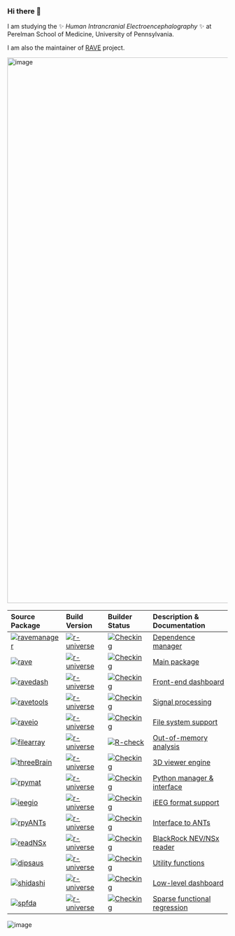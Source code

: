 ### Hi there 👋

I am studying the ✨ _Human Intrancranial Electroencephalography_ ✨ at Perelman School of Medicine, University of Pennsylvania. 

I am also the maintainer of [RAVE](https://rave.wiki) project.

[<img width="1248" alt="image" src="https://github.com/user-attachments/assets/a75ec856-729a-4731-8da2-97fc282bd429">](https://rave.wiki)

<!--
**dipterix/dipterix** is a ✨ _special_ ✨ repository because its `README.md` (this file) appears on your GitHub profile.

Here are some ideas to get you started:

- 🔭 I’m currently working on ...
- 🌱 I’m currently learning ...
- 👯 I’m looking to collaborate on ...
- 🤔 I’m looking for help with ...
- 💬 Ask me about ...
- 📫 How to reach me: ...
- 😄 Pronouns: ...
- ⚡ Fun fact: ...
-->

<div align="center">

|Source Package|Build Version|Builder Status|Description & Documentation|
|:--|:--|:--|:--|
|[![ravemanager](https://img.shields.io/github/r-package/v/dipterix/ravemanager/master?logo=github&style=flat-square&color=white&label=ravemanager)](https://github.com/dipterix/ravemanager)|[![r-universe](https://rave-ieeg.r-universe.dev/badges/ravemanager?color=blue&style=classic)](https://rave-ieeg.r-universe.dev/ravemanager)|[![Checking](https://github.com/dipterix/ravemanager/actions/workflows/R-CMD-check.yaml/badge.svg)](https://github.com/dipterix/ravemanager/actions/workflows/R-CMD-check.yaml)|[Dependence manager](https://dipterix.org/ravemanager/reference/index.html)|
|[![rave](https://img.shields.io/github/r-package/v/beauchamplab/rave/master?logo=github&style=flat-square&color=white&label=rave)](https://github.com/beauchamplab/rave)|[![r-universe](https://rave-ieeg.r-universe.dev/badges/rave?color=blue&style=classic)](https://rave-ieeg.r-universe.dev/rave)|[![Checking](https://github.com/beauchamplab/rave/workflows/R-CMD-check/badge.svg)](https://github.com/beauchamplab/rave/actions)|[Main package](https://openwetware.org/wiki/RAVE)|
|[![ravedash](https://img.shields.io/github/r-package/v/dipterix/ravedash/master?logo=github&style=flat-square&color=white&label=ravedash)](https://github.com/dipterix/ravedash)|[![r-universe](https://rave-ieeg.r-universe.dev/badges/ravedash?color=blue&style=classic)](https://rave-ieeg.r-universe.dev/ravedash)|[![Checking](https://github.com/dipterix/ravedash/actions/workflows/R-CMD-check.yaml/badge.svg)](https://github.com/dipterix/ravedash/actions/workflows/R-CMD-check.yaml)|[Front-end dashboard](https://dipterix.org/ravedash/)|
|[![ravetools](https://img.shields.io/github/r-package/v/dipterix/ravetools/master?logo=github&style=flat-square&color=white&label=ravetools)](https://github.com/dipterix/ravetools)|[![r-universe](https://rave-ieeg.r-universe.dev/badges/ravetools?color=blue&style=classic)](https://rave-ieeg.r-universe.dev/ravetools)|[![Checking](https://github.com/dipterix/ravetools/workflows/R-CMD-check/badge.svg)](https://github.com/dipterix/ravetools/actions)|[Signal processing](https://dipterix.org/ravetools/)|
|[![raveio](https://img.shields.io/github/r-package/v/beauchamplab/raveio/master?logo=github&style=flat-square&color=white&label=raveio)](https://github.com/beauchamplab/raveio)|[![r-universe](https://rave-ieeg.r-universe.dev/badges/raveio?color=blue&style=classic)](https://rave-ieeg.r-universe.dev/raveio)|[![Checking](https://github.com/beauchamplab/raveio/actions/workflows/R-CMD-check.yaml/badge.svg)](https://github.com/beauchamplab/raveio/actions/workflows/R-CMD-check.yaml)|[File system support](https://beauchamplab.github.io/raveio/reference/index.html)|
|[![filearray](https://img.shields.io/github/r-package/v/dipterix/filearray/master?logo=github&style=flat-square&color=white&label=filearray)](https://github.com/dipterix/filearray)|[![r-universe](https://rave-ieeg.r-universe.dev/badges/filearray?color=blue&style=classic)](https://rave-ieeg.r-universe.dev/filearray)|[![R-check](https://github.com/dipterix/filearray/workflows/R-CMD-check/badge.svg)](https://github.com/dipterix/filearray/actions)|[Out-of-memory analysis](https://dipterix.org/filearray/)|
|[![threeBrain](https://img.shields.io/github/r-package/v/dipterix/threeBrain/master?logo=github&style=flat-square&color=white&label=threeBrain)](https://github.com/dipterix/threeBrain)|[![r-universe](https://rave-ieeg.r-universe.dev/badges/threeBrain?color=blue&style=classic)](https://rave-ieeg.r-universe.dev/threeBrain)|[![Checking](https://github.com/dipterix/threeBrain/actions/workflows/R-CMD-check.yaml/badge.svg)](https://github.com/dipterix/threeBrain/actions/workflows/R-CMD-check.yaml)|[3D viewer engine](https://dipterix.org/threeBrain/)|
|[![rpymat](https://img.shields.io/github/r-package/v/dipterix/rpymat/master?logo=github&style=flat-square&color=white&label=rpymat)](https://github.com/dipterix/rpymat)|[![r-universe](https://rave-ieeg.r-universe.dev/badges/rpymat?color=blue&style=classic)](https://rave-ieeg.r-universe.dev/rpymat)|[![Checking](https://github.com/dipterix/rpymat/workflows/R-CMD-check/badge.svg)](https://github.com/dipterix/rpymat/actions)|[Python manager & interface](https://dipterix.org/rpymat/)|
|[![ieegio](https://img.shields.io/github/r-package/v/dipterix/ieegio/master?logo=github&style=flat-square&color=white&label=ieegio)](https://github.com/dipterix/ieegio)|[![r-universe](https://dipterix.r-universe.dev/badges/ieegio?color=blue&style=classic)](https://dipterix.r-universe.dev/ieegio)|[![Checking](https://github.com/dipterix/ieegio/actions/workflows/R-CMD-check.yaml/badge.svg)](https://github.com/dipterix/ieegio/actions)|[iEEG format support](https://dipterix.org/ieegio/)|
|[![rpyANTs](https://img.shields.io/github/r-package/v/dipterix/rpyANTs/master?logo=github&style=flat-square&color=white&label=rpyANTs)](https://github.com/dipterix/rpyANTs)|[![r-universe](https://rave-ieeg.r-universe.dev/badges/rpyANTs?color=blue&style=classic)](https://rave-ieeg.r-universe.dev/rpyANTs)|[![Checking](https://github.com/dipterix/rpyANTs/workflows/R-CMD-check/badge.svg)](https://github.com/dipterix/rpyANTs/actions)|[Interface to ANTs](https://dipterix.org/rpyANTs/)|
|[![readNSx](https://img.shields.io/github/r-package/v/dipterix/readNSx/master?logo=github&style=flat-square&color=white&label=readNSx)](https://github.com/dipterix/readNSx)|[![r-universe](https://rave-ieeg.r-universe.dev/badges/readNSx?color=blue&style=classic)](https://rave-ieeg.r-universe.dev/readNSx)|[![Checking](https://github.com/dipterix/readNSx/actions/workflows/R-CMD-check.yaml/badge.svg)](https://github.com/dipterix/readNSx/actions/workflows/R-CMD-check.yaml)|[BlackRock NEV/NSx reader](https://dipterix.org/readNSx/)|
|[![dipsaus](https://img.shields.io/github/r-package/v/dipterix/dipsaus/master?logo=github&style=flat-square&color=white&label=dipsaus)](https://github.com/dipterix/dipsaus)|[![r-universe](https://rave-ieeg.r-universe.dev/badges/dipsaus?color=blue&style=classic)](https://rave-ieeg.r-universe.dev/dipsaus)|[![Checking](https://github.com/dipterix/dipsaus/actions/workflows/R-CMD-check.yaml/badge.svg)](https://github.com/dipterix/dipsaus/actions/workflows/R-CMD-check.yaml)|[Utility functions](https://dipterix.org/dipsaus/)|
|[![shidashi](https://img.shields.io/github/r-package/v/dipterix/shidashi/master?logo=github&style=flat-square&color=white&label=shidashi)](https://github.com/dipterix/shidashi)|[![r-universe](https://rave-ieeg.r-universe.dev/badges/shidashi?color=blue&style=classic)](https://rave-ieeg.r-universe.dev/shidashi)|[![Checking](https://github.com/dipterix/shidashi/actions/workflows/R-CMD-check.yaml/badge.svg)](https://github.com/dipterix/shidashi/actions/workflows/R-CMD-check.yaml)|[Low-level dashboard](https://dipterix.org/shidashi/)|
|[![spfda](https://img.shields.io/github/r-package/v/dipterix/spfda/master?logo=github&style=flat-square&color=white&label=spfda)](https://github.com/dipterix/spfda)|[![r-universe](https://dipterix.r-universe.dev/badges/spfda?color=blue&style=classic)](https://dipterix.r-universe.dev/spfda)|[![Checking](https://github.com/dipterix/spfda/actions/workflows/R-CMD-check.yaml/badge.svg)](https://github.com/dipterix/spfda/actions/workflows/R-CMD-check.yaml)|[Sparse functional regression](https://dipterix.org/spfda/)|


</div>


![image](https://github.com/dipterix/dipterix/assets/8163576/36c9f2df-2210-4ba1-ba5e-b1fa1eec8603)
